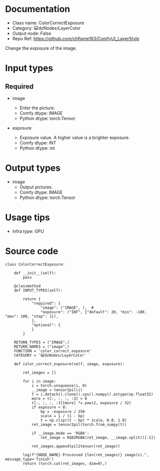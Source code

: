 # Documentation
- Class name: ColorCorrectExposure
- Category: 😺dzNodes/LayerColor
- Output node: False
- Repo Ref: https://github.com/chflame163/ComfyUI_LayerStyle

Change the exposure of the image.

# Input types
## Required

- image
    - Enter the picture.
    - Comfy dtype: IMAGE
    - Python dtype: torch.Tensor

- exposure
    - Exposure value. A higher value is a brighter exposure.
    - Comfy dtype: INT
    - Python dtype: int


# Output types

- image
    - Output pictures.
    - Comfy dtype: IMAGE
    - Python dtype: torch.Tensor

# Usage tips
- Infra type: GPU

# Source code
```
class ColorCorrectExposure:

    def __init__(self):
        pass

    @classmethod
    def INPUT_TYPES(self):

        return {
            "required": {
                "image": ("IMAGE", ),  #
                "exposure": ("INT", {"default": 20, "min": -100, "max": 100, "step": 1}),
            },
            "optional": {
            }
        }

    RETURN_TYPES = ("IMAGE",)
    RETURN_NAMES = ("image",)
    FUNCTION = 'color_correct_exposure'
    CATEGORY = '😺dzNodes/LayerColor'

    def color_correct_exposure(self, image, exposure):

        ret_images = []

        for i in image:
            i = torch.unsqueeze(i, 0)
            __image = tensor2pil(i)
            t = i.detach().clone().cpu().numpy().astype(np.float32)
            more = t[:, :, :, :3] > 0
            t[:, :, :, :3][more] *= pow(2, exposure / 32)
            if exposure < 0:
                bp = -exposure / 250
                scale = 1 / (1 - bp)
                t = np.clip((t - bp) * scale, 0.0, 1.0)
            ret_image = tensor2pil(torch.from_numpy(t))

            if __image.mode == 'RGBA':
                ret_image = RGB2RGBA(ret_image, __image.split()[-1])

            ret_images.append(pil2tensor(ret_image))

        log(f"{NODE_NAME} Processed {len(ret_images)} image(s).", message_type='finish')
        return (torch.cat(ret_images, dim=0),)

```